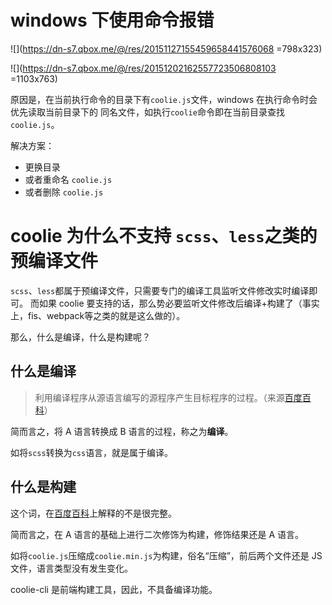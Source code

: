 # windows 下使用命令报错

![](https://dn-s7.qbox.me/@/res/20151127155459658441576068 =798x323)

![](https://dn-s7.qbox.me/@/res/20151202162557723506808103 =1103x763)

原因是，在当前执行命令的目录下有`coolie.js`文件，windows 在执行命令时会优先读取当前目录下的
同名文件，如执行`coolie`命令即在当前目录查找`coolie.js`。

解决方案：

- 更换目录
- 或者重命名 `coolie.js`
- 或者删除 `coolie.js`



# coolie 为什么不支持 `scss`、`less`之类的预编译文件
`scss`、`less`都属于预编译文件，只需要专门的编译工具监听文件修改实时编译即可。
而如果 coolie 要支持的话，那么势必要监听文件修改后编译+构建了（事实上，fis、webpack等之类的就是这么做的）。

那么，什么是编译，什么是构建呢？

## 什么是编译
> 利用编译程序从源语言编写的源程序产生目标程序的过程。（来源[百度百科](http://baike.baidu.com/view/69568.htm)）

简而言之，将 A 语言转换成 B 语言的过程，称之为**编译**。

如将`scss`转换为`css`语言，就是属于编译。


## 什么是构建
这个词，在[百度百科](http://baike.baidu.com/view/2067054.htm)上解释的不是很完整。

简而言之，在 A 语言的基础上进行二次修饰为构建，修饰结果还是 A 语言。

如将`coolie.js`压缩成`coolie.min.js`为构建，俗名“压缩”，前后两个文件还是 JS 文件，语言类型没有发生变化。

coolie-cli 是前端构建工具，因此，不具备编译功能。

